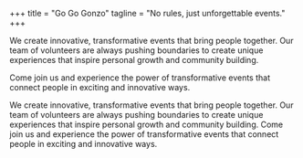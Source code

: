 +++
title = "Go Go Gonzo"
tagline = "No rules, just unforgettable events."
+++

We create innovative, transformative events that bring people together. Our team of volunteers  are always pushing boundaries to create unique experiences that inspire personal growth and community building. 

Come join us and experience the power of transformative events that connect people in exciting and innovative ways.

We create innovative, transformative events that bring people together. Our team of volunteers  are always pushing boundaries to create unique experiences that inspire personal growth and community building. Come join us and experience the power of transformative events that connect people in exciting and innovative ways.
